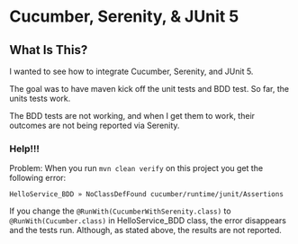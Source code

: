 # Cucumber, Serenity, & JUnit 5

## What Is This?

I wanted to see how to integrate Cucumber, Serenity, and JUnit 5.  

The goal was to have maven kick off the unit tests and BDD test. So far, the units tests work.

The BDD tests are not working, and when I get them to work, their outcomes are not being reported via Serenity.

### Help!!!

Problem: When you run `mvn clean verify` on this project you get the following error:

`HelloService_BDD » NoClassDefFound cucumber/runtime/junit/Assertions`

If you change the `@RunWith(CucumberWithSerenity.class)` to `@RunWith(Cucumber.class)` in HelloService_BDD class, the error disappears and the tests run.  Although, as stated above, the results are not reported.


